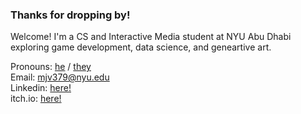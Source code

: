 ### Thanks for dropping by!

Welcome! I'm a CS and Interactive Media student at NYU Abu Dhabi exploring game development, data science, and geneartive art.

Pronouns: [he](https://pronoun.is/he) / [they](https://pronoun.is/they)  
Email: [mjv379@nyu.edu](mailto:mjv379@nyu.edu)  
Linkedin: [here!](https://www.linkedin.com/in/mjvar/)  
itch.io: [here!](https://infairvar.itch.io/)  